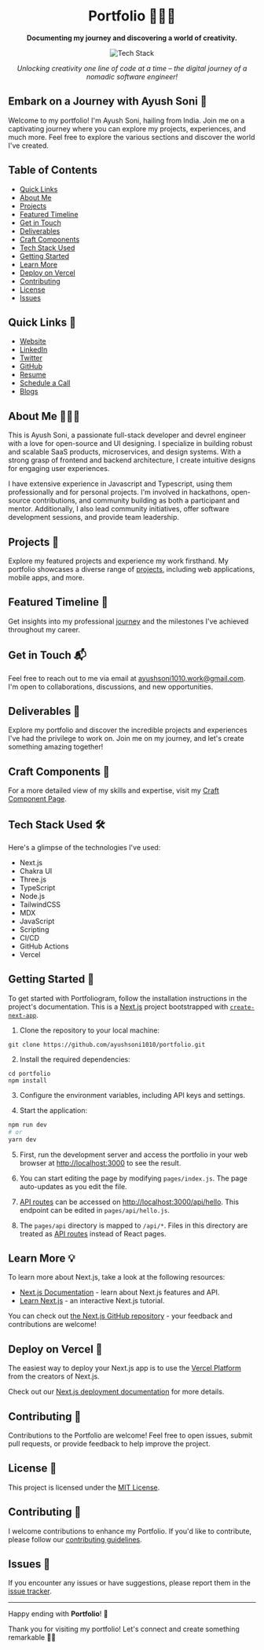 <h1 align="center">Portfolio 👨🏻‍💻</h1>

<p align="center">
  <b>Documenting my journey and discovering a world of creativity.</b>
</p>

<p align="center">
  <img src="https://img.shields.io/badge/Tech%20Stack-Next.js%20%7C%20Chakra_UI%20%7C%20Three.js%20%7C%20TyepScript%20%7C%20Node.js%20%7C%20TailwindCSS%20%7C%20Markdown-0288d1.svg" alt="Tech Stack" />
</p>

<p align="center">
  <i>Unlocking creativity one line of code at a time – the digital journey of a nomadic software engineer!</i>
</p>

## Embark on a Journey with Ayush Soni 🌟

Welcome to my portfolio! I'm Ayush Soni, hailing from India. Join me on a captivating journey where you can explore my projects, experiences, and much more. Feel free to explore the various sections and discover the world I've created.

## Table of Contents

- [Quick Links](#quick-links-)
- [About Me](#about-me-)
- [Projects](#projects-)
- [Featured Timeline](#featured-timeline-)
- [Get in Touch](#get-in-touch-)
- [Deliverables](#deliverables-)
- [Craft Components](#craft-components-)
- [Tech Stack Used](#tech-stack-used-)
- [Getting Started](#getting-started-)
- [Learn More](#learn-more-)
- [Deploy on Vercel](#deploy-on-vercel-)
- [Contributing](#contributing-)
- [License](#license-)
- [Issues](#issues-)

## Quick Links 🚀

- [Website](https://www.ayushsoni1010.com/)
- [LinkedIn](https://www.linkedin.com/in/ayushsoni1010/)
- [Twitter](https://twitter.com/ayushsoni1010)
- [GitHub](https://github.com/ayushsoni1010)
- [Resume](https://ayushsoni1010.com/resume)
- [Schedule a Call](https://ayushsoni1010.com/cal)
- [Blogs](https://ayushsoni1010.com/blogs)

## About Me 👨🏻‍💻

This is Ayush Soni, a passionate full-stack developer and devrel engineer with a love for open-source and UI designing. I specialize in building robust and scalable SaaS products, microservices, and design systems. With a strong grasp of frontend and backend architecture, I create intuitive designs for engaging user experiences.

I have extensive experience in Javascript and Typescript, using them professionally and for personal projects. I'm involved in hackathons, open-source contributions, and community building as both a participant and mentor. Additionally, I also lead community initiatives, offer software development sessions, and provide team leadership.

## Projects 📂

Explore my featured projects and experience my work firsthand. My portfolio showcases a diverse range of [projects](https://ayushsoni1010.com/projects), including web applications, mobile apps, and more.

## Featured Timeline 📅

Get insights into my professional [journey](https://ayushsoni1010.com) and the milestones I've achieved throughout my career.

## Get in Touch 📬

Feel free to reach out to me via email at [ayushsoni1010.work@gmail.com](mailto:ayushsoni1010.work@gmail.com). I'm open to collaborations, discussions, and new opportunities.

## Deliverables 🎯

Explore my portfolio and discover the incredible projects and experiences I've had the privilege to work on. Join me on my journey, and let's create something amazing together!

## Craft Components 🎨

For a more detailed view of my skills and expertise, visit my [Craft Component Page](https://www.ayushsoni1010.com/crafts).

## Tech Stack Used 🛠️

Here's a glimpse of the technologies I've used:

- Next.js
- Chakra UI
- Three.js
- TypeScript
- Node.js
- TailwindCSS
- MDX
- JavaScript
- Scripting
- CI/CD
- GitHub Actions
- Vercel

## Getting Started 🚀

To get started with Portfoliogram, follow the installation instructions in the project's documentation.
This is a [Next.js](https://nextjs.org/) project bootstrapped with [`create-next-app`](https://github.com/vercel/next.js/tree/canary/packages/create-next-app).

1. Clone the repository to your local machine:

```
git clone https://github.com/ayushsoni1010/portfolio.git
```

2. Install the required dependencies:

```
cd portfolio
npm install
```

3. Configure the environment variables, including API keys and settings.

4. Start the application:

```bash
npm run dev
# or
yarn dev
```

5. First, run the development server and access the portfolio in your web browser at [http://localhost:3000](http://localhost:3000) to see the result.

6. You can start editing the page by modifying `pages/index.js`. The page auto-updates as you edit the file.

7. [API routes](https://nextjs.org/docs/api-routes/introduction) can be accessed on [http://localhost:3000/api/hello](http://localhost:3000/api/hello). This endpoint can be edited in `pages/api/hello.js`.

8. The `pages/api` directory is mapped to `/api/*`. Files in this directory are treated as [API routes](https://nextjs.org/docs/api-routes/introduction) instead of React pages.

## Learn More 💡

To learn more about Next.js, take a look at the following resources:

- [Next.js Documentation](https://nextjs.org/docs) - learn about Next.js features and API.
- [Learn Next.js](https://nextjs.org/learn) - an interactive Next.js tutorial.

You can check out [the Next.js GitHub repository](https://github.com/vercel/next.js/) - your feedback and contributions are welcome!

## Deploy on Vercel 🔗

The easiest way to deploy your Next.js app is to use the [Vercel Platform](https://vercel.com/new?utm_medium=default-template&filter=next.js&utm_source=create-next-app&utm_campaign=create-next-app-readme) from the creators of Next.js.

Check out our [Next.js deployment documentation](https://nextjs.org/docs/deployment) for more details.

## Contributing 🤝

Contributions to the Portfolio are welcome! Feel free to open issues, submit pull requests, or provide feedback to help improve the project.

## License 📜

This project is licensed under the [MIT License](LICENSE).

## Contributing 🚀

I welcome contributions to enhance my Portfolio. If you'd like to contribute, please follow our [contributing guidelines](CONTRIBUTING.md).

## Issues 🐛

If you encounter any issues or have suggestions, please report them in the [issue tracker](https://github.com/ayushsoni1010/portfolio/issues).

---

Happy ending with **Portfolio**! 🎉

Thank you for visiting my portfolio! Let's connect and create something remarkable 🙌🏻

